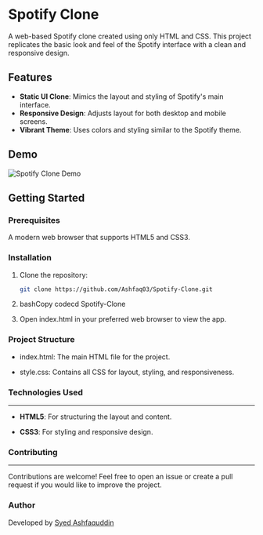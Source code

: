 # Spotify Clone

A web-based Spotify clone created using only HTML and CSS. This project replicates the basic look and feel of the Spotify interface with a clean and responsive design.

## Features

- **Static UI Clone**: Mimics the layout and styling of Spotify's main interface.
- **Responsive Design**: Adjusts layout for both desktop and mobile screens.
- **Vibrant Theme**: Uses colors and styling similar to the Spotify theme.

## Demo

![Spotify Clone Demo](link_to_demo_image_or_gif)

## Getting Started

### Prerequisites

A modern web browser that supports HTML5 and CSS3.

### Installation

1. Clone the repository:
   ```bash
   git clone https://github.com/Ashfaq03/Spotify-Clone.git
1.  bashCopy codecd Spotify-Clone
    
2.  Open index.html in your preferred web browser to view the app.
    

### Project Structure

*   index.html: The main HTML file for the project.
    
*   style.css: Contains all CSS for layout, styling, and responsiveness.
    

### Technologies Used
-----------------

*   **HTML5**: For structuring the layout and content.
    
*   **CSS3**: For styling and responsive design.
    

### Contributing
------------

Contributions are welcome! Feel free to open an issue or create a pull request if you would like to improve the project.

### Author

Developed by [Syed Ashfaquddin](https://github.com/Ashfaq03)
